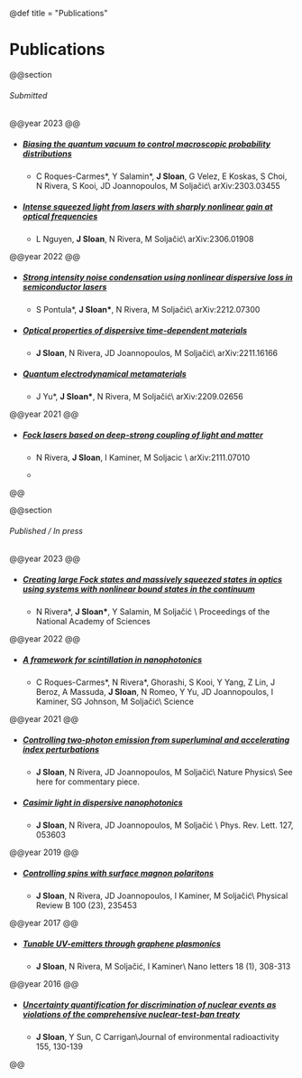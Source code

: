 @def title = "Publications"

# Publications

<!-- \toc -->

@@section

###### Submitted

@@year
2023
@@

- ##### [Biasing the quantum vacuum to control macroscopic probability distributions](https://arxiv.org/abs/2303.03455)
    - C Roques-Carmes\*, Y Salamin\*, **J Sloan**, G Velez, E Koskas, S Choi, N Rivera, S Kooi, JD Joannopoulos, M Soljačić\\ arXiv:2303.03455


- ##### [Intense squeezed light from lasers with sharply nonlinear gain at optical frequencies](https://arxiv.org/abs/2306.01908)
    - L Nguyen, **J Sloan**, N Rivera, M Soljačić\\ arXiv:2306.01908

@@year
2022
@@

- ##### [Strong intensity noise condensation using nonlinear dispersive loss in semiconductor lasers](https://arxiv.org/abs/2212.07300)
    - S Pontula\*, **J Sloan\***, N Rivera, M Soljačić\\ arXiv:2212.07300


- ##### [Optical properties of dispersive time-dependent materials](https://arxiv.org/abs/2211.16166)
    - **J Sloan**, N Rivera, JD Joannopoulos, M Soljačić\\ arXiv:2211.16166


- ##### [Quantum electrodynamical metamaterials](https://arxiv.org/abs/2209.02656)
    - J Yu\*, **J Sloan\***, N Rivera, M Soljačić\\ arXiv:2209.02656


@@year
2021
@@


- ##### [Fock lasers based on deep-strong coupling of light and matter](https://arxiv.org/abs/2111.07010)
    - N Rivera, **J Sloan**, I Kaminer, M Soljacic \\ arXiv:2111.07010
    - ~~~ <button><span class="add-icon icon-arrow-top-right">PDF</button> ~~~ 

@@

@@section

###### Published / In press

@@year
2023
@@

- ##### [Creating large Fock states and massively squeezed states in optics using systems with nonlinear bound states in the continuum](https://doi.org/10.1073/pnas.2219208120)
    - N Rivera\*, **J Sloan\***, Y Salamin, M Soljačić \\ Proceedings of the National Academy of Sciences

@@year
2022
@@

- ##### [A framework for scintillation in nanophotonics](https://doi.org/10.1126/science.abm9293)
    - C Roques-Carmes\*, N Rivera\*, Ghorashi, S Kooi, Y Yang, Z Lin, J Beroz, A Massuda, **J Sloan**, N Romeo, Y Yu, JD Joannopoulos, I Kaminer, SG Johnson, M Soljačić\\ Science

@@year
2021
@@



- ##### [Controlling two-photon emission from superluminal and accelerating index perturbations](https://www.nature.com/articles/s41567-021-01428-4)
    - **J Sloan**, N Rivera, JD Joannopoulos, M Soljačić\\ Nature Physics\\ See here for commentary piece.


- ##### [Casimir light in dispersive nanophotonics](https://journals.aps.org/prl/abstract/10.1103/PhysRevLett.127.053603)
    - **J Sloan**, N Rivera, JD Joannopoulos, M Soljačić \\ Phys. Rev. Lett. 127, 053603




@@year
2019
@@



- ##### [Controlling spins with surface magnon polaritons](https://journals.aps.org/prb/abstract/10.1103/PhysRevB.100.235453)
    - **J Sloan**, N Rivera, JD Joannopoulos, I Kaminer, M Soljačić\\ Physical Review B 100 (23), 235453



@@year
2017
@@



- ##### [Tunable UV-emitters through graphene plasmonics](https://pubs.acs.org/doi/abs/10.1021/acs.nanolett.7b04146)
    - **J Sloan**, N Rivera, M Soljačić, I Kaminer\\ Nano letters 18 (1), 308-313


@@year
2016
@@


- ##### [Uncertainty quantification for discrimination of nuclear events as violations of the comprehensive nuclear-test-ban treaty](https://www.sciencedirect.com/science/article/pii/S0265931X16300455)
    - **J Sloan**, Y Sun, C Carrigan\\Journal of environmental radioactivity 155, 130-139

@@